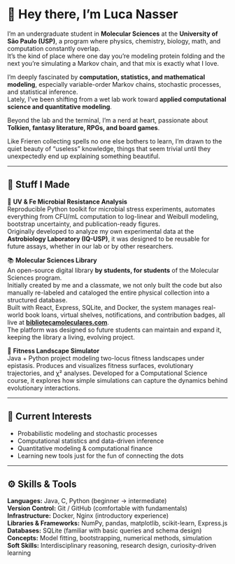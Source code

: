 # 👋 Hey there, I’m Luca Nasser

I’m an undergraduate student in **Molecular Sciences** at the **University of São Paulo (USP)**, a program where physics, chemistry, biology, math, and computation constantly overlap.  
It’s the kind of place where one day you’re modeling protein folding and the next you’re simulating a Markov chain, and that mix is exactly what I love.  

I’m deeply fascinated by **computation, statistics, and mathematical modeling**, especially variable-order Markov chains, stochastic processes, and statistical inference.  
Lately, I’ve been shifting from a wet lab work toward **applied computational science and quantitative modeling**.

Beyond the lab and the terminal, I’m a nerd at heart, passionate about **Tolkien, fantasy literature, RPGs, and board games**.  

Like Frieren collecting spells no one else bothers to learn, I’m drawn to the quiet beauty of “useless” knowledge, things that seem trivial until they unexpectedly end up explaining something beautiful.

---

## 🧱 Stuff I Made

🧪 **UV & Fe Microbial Resistance Analysis**  
Reproducible Python toolkit for microbial stress experiments, automates everything from CFU/mL computation to log-linear and Weibull modeling, bootstrap uncertainty, and publication-ready figures.  
Originally developed to analyze my own experimental data at the **Astrobiology Laboratory (IQ-USP)**, it was designed to be reusable for future assays, whether in our lab or by other researchers.

📚 **Molecular Sciences Library**  
An open-source digital library **by students, for students** of the Molecular Sciences program.  
Initially created by me and a classmate, we not only built the code but also manually re-labeled and cataloged the entire physical collection into a structured database.  
Built with React, Express, SQLite, and Docker, the system manages real-world book loans, virtual shelves, notifications, and contribution badges, all live at [**bibliotecamoleculares.com**](https://bibliotecamoleculares.com).  
The platform was designed so future students can maintain and expand it, keeping the library a living, evolving project.

🧬 **Fitness Landscape Simulator**  
Java + Python project modeling two-locus fitness landscapes under epistasis.
Produces and visualizes fitness surfaces, evolutionary trajectories, and χ² analyses.
Developed for a Computational Science course, it explores how simple simulations can capture the dynamics behind evolutionary interactions.

---


## 🔭 Current Interests 

- Probabilistic modeling and stochastic processes  
- Computational statistics and data-driven inference  
- Quantitative modeling & computational finance  
- Learning new tools just for the fun of connecting the dots  

---

## ⚙️ Skills & Tools

**Languages:** Java, C, Python (beginner → intermediate)  
**Version Control:** Git / GitHub (comfortable with fundamentals)  
**Infrastructure:** Docker, Nginx (introductory experience)  
**Libraries & Frameworks:** NumPy, pandas, matplotlib, scikit-learn, Express.js 
**Databases:** SQLite (familiar with basic queries and schema design)
**Concepts:** Model fitting, bootstrapping, numerical methods, simulation  
**Soft Skills:** Interdisciplinary reasoning, research design, curiosity-driven learning  
